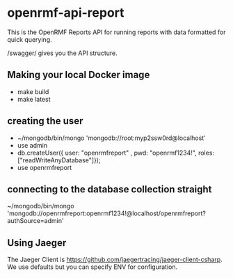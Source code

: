 # openrmf-api-report
This is the OpenRMF Reports API for running reports with data formatted for quick querying.

/swagger/ gives you the API structure.

## Making your local Docker image
* make build
* make latest

## creating the user
* ~/mongodb/bin/mongo 'mongodb://root:myp2ssw0rd@localhost'
* use admin
* db.createUser({ user: "openrmfreport" , pwd: "openrmf1234!", roles: ["readWriteAnyDatabase"]});
* use openrmfreport

## connecting to the database collection straight
~/mongodb/bin/mongo 'mongodb://openrmfreport:openrmf1234!@localhost/openrmfreport?authSource=admin'

## Using Jaeger

The Jaeger Client is https://github.com/jaegertracing/jaeger-client-csharp. We use defaults but you can specify ENV for configuration.